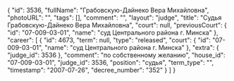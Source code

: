 {
    "id": 3536,
    "fullName": "Грабовскую-Дайнеко Вера Михайловна",
    "photoURL": "",
    "tags": [],
    "comment": "",
    "layout": "judge",
    "title": "Судья Грабовскую-Дайнеко Вера Михайловна",
    "court": null,
    "previousCourt": {
        "id": "07-009-03-01",
        "name": "суд Центрального района г. Минска"
    },
    "career": [
        {
            "id": 4673,
            "term": null,
            "type": "released",
            "court": {
                "id": "07-009-03-01",
                "name": "суд Центрального района г. Минска"
            },
            "extra": {
                "judge_id": 3536
            },
            "comment": "по собственному желанию",
            "house_id": "07-009-03-01",
            "judge_id": 3536,
            "position": "судья",
            "term_type": "",
            "timestamp": "2007-07-26",
            "decree_number": "352"
        }
    ]
}